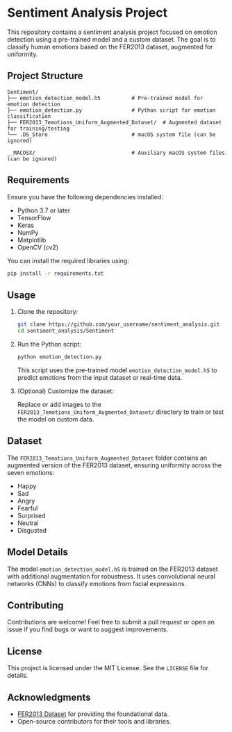 # Sentiment Analysis Project

This repository contains a sentiment analysis project focused on emotion detection using a pre-trained model and a custom dataset. The goal is to classify human emotions based on the FER2013 dataset, augmented for uniformity.

## Project Structure

```
Sentiment/
├── emotion_detection_model.h5          # Pre-trained model for emotion detection
├── emotion_detection.py                # Python script for emotion classification
├── FER2013_7emotions_Uniform_Augmented_Dataset/  # Augmented dataset for training/testing
└── .DS_Store                           # macOS system file (can be ignored)

__MACOSX/                               # Auxiliary macOS system files (can be ignored)
```

## Requirements

Ensure you have the following dependencies installed:

- Python 3.7 or later
- TensorFlow
- Keras
- NumPy
- Matplotlib
- OpenCV (cv2)

You can install the required libraries using:

```bash
pip install -r requirements.txt
```

## Usage

1. Clone the repository:

   ```bash
   git clone https://github.com/your_username/sentiment_analysis.git
   cd sentiment_analysis/Sentiment
   ```

2. Run the Python script:

   ```bash
   python emotion_detection.py
   ```

   This script uses the pre-trained model `emotion_detection_model.h5` to predict emotions from the input dataset or real-time data.

3. (Optional) Customize the dataset:

   Replace or add images to the `FER2013_7emotions_Uniform_Augmented_Dataset/` directory to train or test the model on custom data.

## Dataset

The `FER2013_7emotions_Uniform_Augmented_Dataset` folder contains an augmented version of the FER2013 dataset, ensuring uniformity across the seven emotions:

- Happy
- Sad
- Angry
- Fearful
- Surprised
- Neutral
- Disgusted

## Model Details

The model `emotion_detection_model.h5` is trained on the FER2013 dataset with additional augmentation for robustness. It uses convolutional neural networks (CNNs) to classify emotions from facial expressions.

## Contributing

Contributions are welcome! Feel free to submit a pull request or open an issue if you find bugs or want to suggest improvements.

## License

This project is licensed under the MIT License. See the `LICENSE` file for details.

## Acknowledgments

- [FER2013 Dataset](https://www.kaggle.com/datasets/msambare/fer2013) for providing the foundational data.
- Open-source contributors for their tools and libraries.

